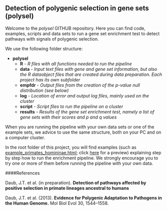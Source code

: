 ## Detection of polygenic selection in gene sets (polysel) ##

Welcome to the *polysel* GITHUB repository. Here you can find code, examples, scripts and data sets to run a gene set enrichment test to detect pathways with signals of polygenic selection.

We use the following folder structure:

* **polysel**
    + **R** - *R files with all functions needed to run the pipeline*
    + **data** - *Input text files with gene and gene set information, but also the R dataobject files that are created during data preparation. Each project has its own subfolder*
    + **empfdr** - *Output files from the creation of the p-value null distribution (see below)*
    + **log** - *Location of error and output log files, mainly used on the cluster*
    + **script** - *Script files to run the pipeline on a cluster*
    + **results** - *Results of the gene set enrichment test, namely a list of gene sets with their scores and p and q values*

When you are running the pipeline with your own data sets or one of the example sets, we advice to use the same structure, both on your PC and on a computer cluster.

In the root folder of this project, you will find examples (such as [example_primates_homininae.html](https://github.com/CMPG/polysel/blob/master/example_primates_homininae.html "example_primates_homininae.html"); click [here](http://htmlpreview.github.com/?https://github.com/CMPG/polysel/blob/master/example_primates_homininae.html "example_primates_homininae") for a preview) explaining step by step how to run the enrichment pipeline. We strongly encourage you to try one or more of them before running the pipeline with your own data.


####References

  Daub, J.T. et al. (in preparation). **Detection of pathways affected by positive selection in primate lineages ancestral to humans**  

  Daub, J.T. et al. (2013). **Evidence for Polygenic Adaptation to Pathogens in the Human Genome.** Mol Biol Evol 30, 1544–1558.

